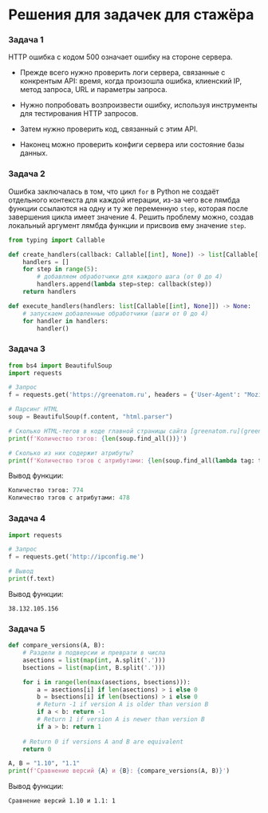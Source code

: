 # Решения для задачек для стажёра

### Задача 1

HTTP ошибка с кодом 500 означает ошибку на стороне сервера.

- Прежде всего нужно проверить логи сервера, связанные с конкрентым API: время, когда произошла ошибка, клиенский IP, метод запроса, URL и параметры запроса.

- Нужно попробовать возпроизвести ошибку, используя инструменты для тестирования HTTP запросов. 

- Затем нужно проверить код, связанный с этим API.

- Наконец можно проверить конфиги сервера или состояние базы данных. 

### Задача 2

Ошибка заключалась в том, что цикл `for` в Python не создаёт отдельного контекста для каждой итерации, из-за чего все лямбда функции ссылаются на одну и ту же переменную `step`, которая после завершения цикла имеет значение 4. Решить проблему можно, создав локальный аргумент лямбда функции и присвоив ему значение `step`.

```python
from typing import Callable

def create_handlers(callback: Callable[[int], None]) -> list[Callable[[int], None]]:
    handlers = []
    for step in range(5):
        # добавляем обработчики для каждого шага (от 0 до 4)
        handlers.append(lambda step=step: callback(step))
    return handlers

def execute_handlers(handlers: list[Callable[[int], None]]) -> None:
    # запускаем добавленные обработчики (шаги от 0 до 4)
    for handler in handlers:
        handler()
```

### Задача 3

```python
from bs4 import BeautifulSoup
import requests

# Запрос
f = requests.get('https://greenatom.ru', headers = {'User-Agent': "Mozilla/5.0 (Windows NT 10.0; Win64; x64) AppleWebKit/537.36 (KHTML, like Gecko) Chrome/42.0.2311.135 Safari/537.36 Edge/12.246"})

# Парсинг HTML
soup = BeautifulSoup(f.content, "html.parser")

# Сколько HTML-тегов в коде главной страницы сайта [greenatom.ru](greenatom.ru)?
print(f'Количество тэгов: {len(soup.find_all())}')

# Сколько из них содержит атрибуты?
print(f'Количество тэгов с атрибутами: {len(soup.find_all(lambda tag: tag.attrs))}')
```

Вывод функции:

```python
Количество тэгов: 774
Количество тэгов с атрибутами: 478
```

### Задача 4

```python
import requests

# Запрос
f = requests.get('http://ipconfig.me')

# Вывод
print(f.text)
```

Вывод функции:

```
38.132.105.156
```

### Задача 5

```python
def compare_versions(A, B):
    # Раздели в подверсии и преврати в числа
    asections = list(map(int, A.split('.')))
    bsections = list(map(int, B.split('.')))

    for i in range(len(max(asections, bsections))):
        a = asections[i] if len(asections) > i else 0
        b = bsections[i] if len(bsections) > i else 0
        # Return -1 if version A is older than version B
        if a < b: return -1
        # Return 1 if version A is newer than version B
        if a > b: return 1
    
    # Return 0 if versions A and B are equivalent
    return 0

A, B = "1.10", "1.1"
print(f'Сравнение версий {A} и {B}: {compare_versions(A, B)}')
```

Вывод функции:

```
Сравнение версий 1.10 и 1.1: 1
```
